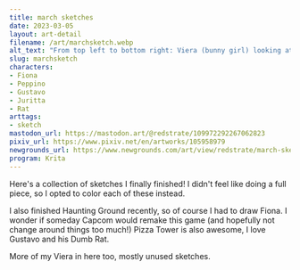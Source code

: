 ```yaml
---
title: march sketches
date: 2023-03-05
layout: art-detail
filename: /art/marchsketch.webp
alt_text: "From top left to bottom right: Viera (bunny girl) looking at the viewer. Peppino from Pizza Tower opening a food container, annoyed to find a small rat inside. Fiona from Haunting Ground, looking around and gripping her left arm. A TV screen with Gustavo from Pizza Tower looking down at the drawings below, and a rat sits behind him. A woman with orange-brownish hair is looking at the viewer with her arms crossed. The same woman looking annoyed at the viewer. The same Viera from before, but this time in battle clothes and laying on a bed? Then finally a woman with pink hair, wearing a badly drawn maid outfit and holding a badly drawn broom to match."
slug: marchsketch
characters:
- Fiona
- Peppino
- Gustavo
- Juritta
- Rat
arttags:
- sketch
mastodon_url: https://mastodon.art/@redstrate/109972292267062823
pixiv_url: https://www.pixiv.net/en/artworks/105958979
newgrounds_url: https://www.newgrounds.com/art/view/redstrate/march-sketch-dump
program: Krita
---
```

Here's a collection of sketches I finally finished! I didn't feel like doing a full piece, so I opted to color each of these instead.

I also finished Haunting Ground recently, so of course I had to draw Fiona. I wonder if someday Capcom would remake this game (and hopefully not change around things too much!) Pizza Tower is also awesome, I love Gustavo and his Dumb Rat.

More of my Viera in here too, mostly unused sketches.
